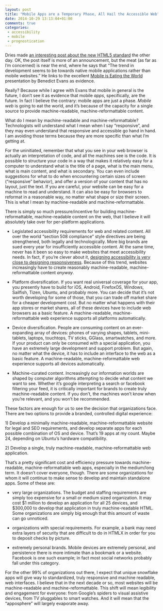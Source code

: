 ```yaml
---
layout: post
title: "Mobile Apps are a Temporary Phase, All Hail the Accessible Web"
date: 2014-10-29 13:13:04+01:00 
comments: true
categories: 
 - accessibility
 - mobile
 - prognostication
---
```

<p>Dries made <a href="http://buytaert.net/w3c-declares-html5-standard-final">an interesting post about the new HTML5 standard</a> the other day. OK, the post itself is more of an announcement, but the meat (as far as I&rsquo;m concerned) is near the end, where he says that &ldquo;The trend in development seems to be towards native mobile applications rather than mobile websites.&rdquo; He links to the excellent <a href="http://a16z.com/2014/10/28/mobile-is-eating-the-world/">Mobile is Eating the World</a> presentation by Benedict Evans as evidence.</p>

<p>Really? Because while I agree with Evans that mobile in general is the future, I don&rsquo;t see it as evidence that mobile <em>apps</em>, specifically, are the future. In fact I believe the contrary: mobile apps are just a phase. <em>Mobile web</em> is going to eat the world, and it&rsquo;s because of the capacity for a single source to provide machine-readable, machine-reformattable content.</p>

<p>What do I mean by machine-readable and machine-reformattable? Technologists will understand what I mean when I say &ldquo;responsive&rdquo;, and they may even understand that responsive and accessible go hand in hand. I am avoiding those terms because they are more specific than what I&rsquo;m getting at.</p>

<p>For the uninitiated, remember that what you see in your web browser is actually an interpretation of code, and all the machines see is the code. It is possible to structure your code in a way that makes it relatively easy for a computer to understand what is the title of a page, what is the main menu, what is main content, and what is secondary. You can even include suggestions for what to do when encountering certain sizes of screen (&ldquo;responsive&rdquo; behavior), and offer a version of your content that has no layout, just the text. If you are careful, your website can be easy for a machine to read and understand. It can also be easy for browsers to reformat in a reasonable way, no matter what shape or size their screen. This is what I mean by machine-readable and machine-reformattable.</p>

<p>There is simply so much pressure/incentive for building machine-reformattable, machine-readable content on the web, that I believe it will absolutely take over for per-platform applications.</p>

<ul>
<li><p>Legislated accessibility requirements for web and related content. All over the world &ldquo;section 508 compliance&rdquo; style directives are being strengthened, both legally and technologically. More big brands are sued every year for insufficiently accessible content. At the same time, never has it been so easy to make websites that meet accessibility needs. In fact, if you&rsquo;re clever about it, <a href="https://www.youtube.com/watch?v=RjcV-hmD2ZM">designing accessibility is very close to designing responsiveness</a>. Because of this trend, websites increasingly have to create reasonably machine-readable, machine-reformattable content <em>anyway</em>.</p></li>
<li><p>Platform diversification. If you want real universal coverage for your app, you presently have to build for iOS, Android, FirefoxOS, Windows, Sailfish, Tizen, Ubuntu, and probably more. You can decide that it&rsquo;s not worth developing for some of those, that you can trade off market share for a cheaper development cost. But no matter what happens with their app stores or market shares, all of these devices have to include web browsers as a basic feature. A machine-readable, machine-reformattable web experience supports all platforms automatically.</p></li>
<li><p>Device diversification. People are consuming content on an ever-expanding array of devices: phones of varying shapes, tablets, mini-tablets, laptops, touchtops, TV sticks, GGlass, smartwatches, and more. If your product can only be consumed with a special application, you have an extremely large development and support problem. But again, no matter what the device, it has to include an interface to the web as a basic feature. A machine-readable, machine-reformattable web experience supports all devices automatically.</p></li>
<li><p>Machine-curated content. Increasingly our information worlds are shaped by computer algorithms attempting to decide what content we want to see. Whether it&rsquo;s google interpreting a search or facebook filtering your feed, it is critically important for brands to create truly machine-readable content. If you don&rsquo;t, the machines won&rsquo;t know when you&rsquo;re relevant, and you won&rsquo;t be recommended.</p></li>
</ul>


<p>These factors are enough for us to see the decision that organizations face. There are two options to provide a branded, controlled digital experience:</p>

<p>1) Develop a minimally machine-readable, machine-reformattable website for legal and SEO requirements, and develop separate apps for each possible combination of OS and device. That&rsquo;s 19 apps at my count. Maybe 24, depending on Ubuntu&rsquo;s hardware compatibility.</p>

<p>2) Develop a single, truly machine-readable, machine-reformattable web application.</p>

<p>That&rsquo;s a pretty significant cost and efficiency pressure towards machine-readable, machine-reformattable web apps, especially in the medium/long term. It doesn&rsquo;t cover everyone, though. There are some organizations for whom it will continue to make sense to develop and maintain standalone apps. Some of these are:</p>

<ul>
<li><p>very large organizations. The budget and staffing requirements are simply too expensive for a small or medium sized organization. It may cost $1 million to develop an application for all 25 devices, and $300,000 to develop that application in truly machine-readable HTML. Some organizations are simply big enough that this amount of waste can go unnoticed.</p></li>
<li><p>organizations with special requirements. For example, a bank may need extra layers of security that are difficult to do in HTMLX in order for you to deposit checks by picture.</p></li>
<li><p>extremely personal brands. Mobile devices are extremely personal, and persistence there is more intimate than a bookmark or a website. Facebook is one such example; in fact most social networks probably fall under this category.</p></li>
</ul>

<p>For the other 99% of organizations out there, I expect that unique snowflake apps will give way to standardized, truly responsive and machine readable, web interfaces. I believe that in the next decade or so, most websites will be machine-readable and machine-reformattable. This shift will mean legibility and engagement for everyone: from Google&rsquo;s spiders to visual assistive devices, from TV pluggables to smart watches. And it will mean that the &ldquo;apposphere&rdquo; will largely evaporate away.</p>
